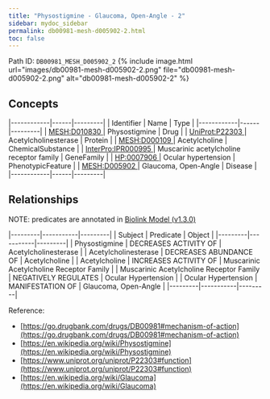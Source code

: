 ```yaml
---
title: "Physostigmine - Glaucoma, Open-Angle - 2"
sidebar: mydoc_sidebar
permalink: db00981-mesh-d005902-2.html
toc: false 
---
```



Path ID: `DB00981_MESH_D005902_2`
{% include image.html url="images/db00981-mesh-d005902-2.png" file="db00981-mesh-d005902-2.png" alt="db00981-mesh-d005902-2" %}

## Concepts

|------------|------|---------|
| Identifier | Name | Type    |
|------------|------|---------|
| <a href="https://identifiers.org/MESH:D010830">MESH:D010830 </a> | Physostigmine | Drug |
| <a href="https://identifiers.org/UniProt:P22303">UniProt:P22303 </a> | Acetylcholinesterase | Protein |
| <a href="https://identifiers.org/MESH:D000109">MESH:D000109 </a> | Acetylcholine | ChemicalSubstance |
| <a href="https://identifiers.org/InterPro:IPR000995">InterPro:IPR000995 </a> | Muscarinic acetylcholine receptor family | GeneFamily |
| <a href="https://identifiers.org/HP:0007906">HP:0007906 </a> | Ocular hypertension | PhenotypicFeature |
| <a href="https://identifiers.org/MESH:D005902">MESH:D005902 </a> | Glaucoma, Open-Angle | Disease |
|------------|------|---------|

## Relationships


NOTE: predicates are annotated in <a href="https://github.com/biolink/biolink-model/releases/tag/v1.3.0">Biolink Model (v1.3.0)</a>

|---------|-----------|---------|
| Subject | Predicate | Object  |
|---------|-----------|---------|
| Physostigmine | DECREASES ACTIVITY OF | Acetylcholinesterase |
| Acetylcholinesterase | DECREASES ABUNDANCE OF | Acetylcholine |
| Acetylcholine | INCREASES ACTIVITY OF | Muscarinic Acetylcholine Receptor Family |
| Muscarinic Acetylcholine Receptor Family | NEGATIVELY REGULATES | Ocular Hypertension |
| Ocular Hypertension | MANIFESTATION OF | Glaucoma, Open-Angle |
|---------|-----------|---------|

Reference: 
  - [https://go.drugbank.com/drugs/DB00981#mechanism-of-action](https://go.drugbank.com/drugs/DB00981#mechanism-of-action)
  - [https://en.wikipedia.org/wiki/Physostigmine](https://en.wikipedia.org/wiki/Physostigmine)
  - [https://www.uniprot.org/uniprot/P22303#function](https://www.uniprot.org/uniprot/P22303#function)
  - [https://en.wikipedia.org/wiki/Glaucoma](https://en.wikipedia.org/wiki/Glaucoma)
